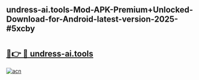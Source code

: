 ## undress-ai.tools-Mod-APK-Premium+Unlocked-Download-for-Android-latest-version-2025-#5xcby

# <h2><a href="https://bedroomkl.my?title=undress-ai.tools&ref=20M">🔗👉 🔴 undress-ai.tools</a></h2>

[![acn](https://github.com/user-attachments/assets/0f9c940e-d8b0-45ae-aac7-cd30a18b3e1c)](https://bedroomkl.my?title=undress-ai.tools&ref=20M)

